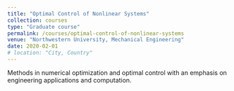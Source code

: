 ```yaml
---
title: "Optimal Control of Nonlinear Systems"
collection: courses
type: "Graduate course"
permalink: /courses/optimal-control-of-nonlinear-systems
venue: "Northwestern University, Mechanical Engineering"
date: 2020-02-01
# location: "City, Country"
---
```


Methods in numerical optimization and optimal control with an emphasis on engineering applications and computation. 
